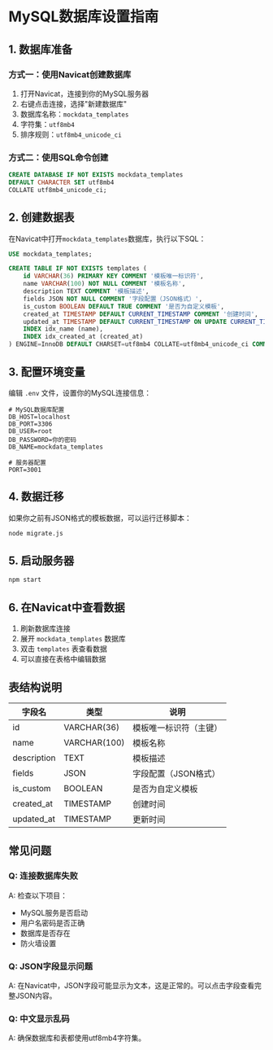 # MySQL数据库设置指南

## 1. 数据库准备

### 方式一：使用Navicat创建数据库
1. 打开Navicat，连接到你的MySQL服务器
2. 右键点击连接，选择"新建数据库"
3. 数据库名称：`mockdata_templates`
4. 字符集：`utf8mb4`
5. 排序规则：`utf8mb4_unicode_ci`

### 方式二：使用SQL命令创建
```sql
CREATE DATABASE IF NOT EXISTS mockdata_templates 
DEFAULT CHARACTER SET utf8mb4 
COLLATE utf8mb4_unicode_ci;
```

## 2. 创建数据表

在Navicat中打开`mockdata_templates`数据库，执行以下SQL：

```sql
USE mockdata_templates;

CREATE TABLE IF NOT EXISTS templates (
    id VARCHAR(36) PRIMARY KEY COMMENT '模板唯一标识符',
    name VARCHAR(100) NOT NULL COMMENT '模板名称',
    description TEXT COMMENT '模板描述',
    fields JSON NOT NULL COMMENT '字段配置（JSON格式）',
    is_custom BOOLEAN DEFAULT TRUE COMMENT '是否为自定义模板',
    created_at TIMESTAMP DEFAULT CURRENT_TIMESTAMP COMMENT '创建时间',
    updated_at TIMESTAMP DEFAULT CURRENT_TIMESTAMP ON UPDATE CURRENT_TIMESTAMP COMMENT '更新时间',
    INDEX idx_name (name),
    INDEX idx_created_at (created_at)
) ENGINE=InnoDB DEFAULT CHARSET=utf8mb4 COLLATE=utf8mb4_unicode_ci COMMENT='字段模板表';
```

## 3. 配置环境变量

编辑 `.env` 文件，设置你的MySQL连接信息：

```env
# MySQL数据库配置
DB_HOST=localhost
DB_PORT=3306
DB_USER=root
DB_PASSWORD=你的密码
DB_NAME=mockdata_templates

# 服务器配置
PORT=3001
```

## 4. 数据迁移

如果你之前有JSON格式的模板数据，可以运行迁移脚本：

```bash
node migrate.js
```

## 5. 启动服务器

```bash
npm start
```

## 6. 在Navicat中查看数据

1. 刷新数据库连接
2. 展开 `mockdata_templates` 数据库
3. 双击 `templates` 表查看数据
4. 可以直接在表格中编辑数据

## 表结构说明

| 字段名 | 类型 | 说明 |
|--------|------|------|
| id | VARCHAR(36) | 模板唯一标识符（主键） |
| name | VARCHAR(100) | 模板名称 |
| description | TEXT | 模板描述 |
| fields | JSON | 字段配置（JSON格式） |
| is_custom | BOOLEAN | 是否为自定义模板 |
| created_at | TIMESTAMP | 创建时间 |
| updated_at | TIMESTAMP | 更新时间 |

## 常见问题

### Q: 连接数据库失败
A: 检查以下项目：
- MySQL服务是否启动
- 用户名密码是否正确
- 数据库是否存在
- 防火墙设置

### Q: JSON字段显示问题
A: 在Navicat中，JSON字段可能显示为文本，这是正常的。可以点击字段查看完整JSON内容。

### Q: 中文显示乱码
A: 确保数据库和表都使用utf8mb4字符集。